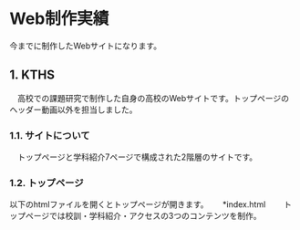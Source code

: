 Web制作実績
====
今までに制作したWebサイトになります。


## 1. KTHS
　高校での課題研究で制作した自身の高校のWebサイトです。トップページのヘッダー動画以外を担当しました。　　

### 1.1. サイトについて
　トップページと学科紹介7ページで構成された2階層のサイトです。
 
 ### 1.2. トップページ
 以下のhtmlファイルを開くとトップページが開きます。　　
 *index.html　　
 トップページでは校訓・学科紹介・アクセスの3つのコンテンツを制作。
　
